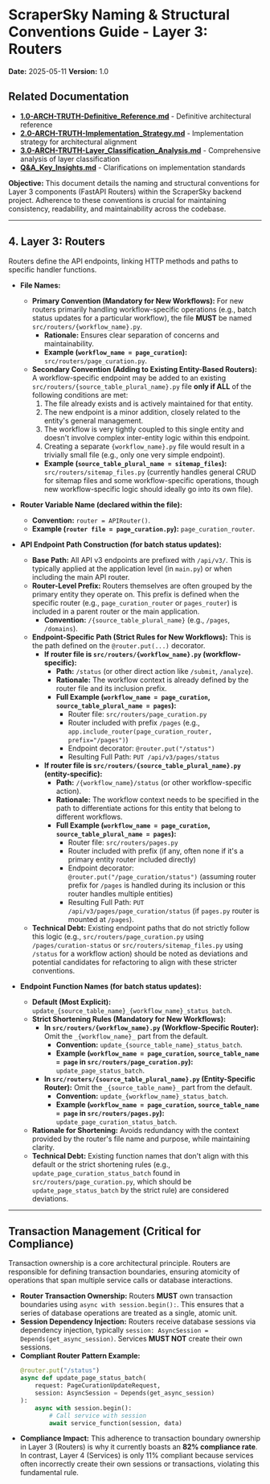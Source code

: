 # ScraperSky Naming & Structural Conventions Guide - Layer 3: Routers

**Date:** 2025-05-11
**Version:** 1.0

## Related Documentation

- **[1.0-ARCH-TRUTH-Definitive_Reference.md](./1.0-ARCH-TRUTH-Definitive_Reference.md)** - Definitive architectural reference
- **[2.0-ARCH-TRUTH-Implementation_Strategy.md](./2.0-ARCH-TRUTH-Implementation_Strategy.md)** - Implementation strategy for architectural alignment
- **[3.0-ARCH-TRUTH-Layer_Classification_Analysis.md](./3.0-ARCH-TRUTH-Layer_Classification_Analysis.md)** - Comprehensive analysis of layer classification
- **[Q&A_Key_Insights.md](./Q&A_Key_Insights.md)** - Clarifications on implementation standards

**Objective:** This document details the naming and structural conventions for Layer 3 components (FastAPI Routers) within the ScraperSky backend project. Adherence to these conventions is crucial for maintaining consistency, readability, and maintainability across the codebase.

---

## 4. Layer 3: Routers

Routers define the API endpoints, linking HTTP methods and paths to specific handler functions.

- **File Names:**

  - **Primary Convention (Mandatory for New Workflows):** For new routers primarily handling workflow-specific operations (e.g., batch status updates for a particular workflow), the file **MUST** be named `src/routers/{workflow_name}.py`.
    - **Rationale:** Ensures clear separation of concerns and maintainability.
    - **Example (`workflow_name = page_curation`):** `src/routers/page_curation.py`.
  - **Secondary Convention (Adding to Existing Entity-Based Routers):** A workflow-specific endpoint may be added to an existing `src/routers/{source_table_plural_name}.py` file **only if ALL** of the following conditions are met:
    1.  The file already exists and is actively maintained for that entity.
    2.  The new endpoint is a minor addition, closely related to the entity's general management.
    3.  The workflow is very tightly coupled to this single entity and doesn't involve complex inter-entity logic within this endpoint.
    4.  Creating a separate `{workflow_name}.py` file would result in a trivially small file (e.g., only one very simple endpoint).
    - **Example (`source_table_plural_name = sitemap_files`):** `src/routers/sitemap_files.py` (currently handles general CRUD for sitemap files and some workflow-specific operations, though new workflow-specific logic should ideally go into its own file).

- **Router Variable Name (declared within the file):**

  - **Convention:** `router = APIRouter()`.
  - **Example (`router file = page_curation.py`):** `page_curation_router`.

- **API Endpoint Path Construction (for batch status updates):**

  - **Base Path:** All API v3 endpoints are prefixed with `/api/v3/`. This is typically applied at the application level (in `main.py`) or when including the main API router.
  - **Router-Level Prefix:** Routers themselves are often grouped by the primary entity they operate on. This prefix is defined when the specific router (e.g., `page_curation_router` or `pages_router`) is included in a parent router or the main application.
    - **Convention:** `/{source_table_plural_name}` (e.g., `/pages`, `/domains`).
  - **Endpoint-Specific Path (Strict Rules for New Workflows):** This is the path defined on the `@router.put(...)` decorator.
    - **If router file is `src/routers/{workflow_name}.py` (workflow-specific):**
      - **Path:** `/status` (or other direct action like `/submit`, `/analyze`).
      - **Rationale:** The workflow context is already defined by the router file and its inclusion prefix.
      - **Full Example (`workflow_name = page_curation`, `source_table_plural_name = pages`):**
        - Router file: `src/routers/page_curation.py`
        - Router included with prefix `/pages` (e.g., `app.include_router(page_curation_router, prefix="/pages")`)
        - Endpoint decorator: `@router.put("/status")`
        - Resulting Full Path: `PUT /api/v3/pages/status`
    - **If router file is `src/routers/{source_table_plural_name}.py` (entity-specific):**
      - **Path:** `/{workflow_name}/status` (or other workflow-specific action).
      - **Rationale:** The workflow context needs to be specified in the path to differentiate actions for this entity that belong to different workflows.
      - **Full Example (`workflow_name = page_curation`, `source_table_plural_name = pages`):**
        - Router file: `src/routers/pages.py`
        - Router included with prefix (if any, often none if it's a primary entity router included directly)
        - Endpoint decorator: `@router.put("/page_curation/status")` (assuming router prefix for `/pages` is handled during its inclusion or this router handles multiple entities)
        - Resulting Full Path: `PUT /api/v3/pages/page_curation/status` (if `pages.py` router is mounted at `/pages`).
  - **Technical Debt:** Existing endpoint paths that do not strictly follow this logic (e.g., `src/routers/page_curation.py` using `/pages/curation-status` or `src/routers/sitemap_files.py` using `/status` for a workflow action) should be noted as deviations and potential candidates for refactoring to align with these stricter conventions.

- **Endpoint Function Names (for batch status updates):**
  - **Default (Most Explicit):** `update_{source_table_name}_{workflow_name}_status_batch`.
  - **Strict Shortening Rules (Mandatory for New Workflows):**
    - **In `src/routers/{workflow_name}.py` (Workflow-Specific Router):** Omit the `_{workflow_name}_` part from the default.
      - **Convention:** `update_{source_table_name}_status_batch`.
      - **Example (`workflow_name = page_curation`, `source_table_name = page` in `src/routers/page_curation.py`):** `update_page_status_batch`.
    - **In `src/routers/{source_table_plural_name}.py` (Entity-Specific Router):** Omit the `_{source_table_name}_` part from the default.
      - **Convention:** `update_{workflow_name}_status_batch`.
      - **Example (`workflow_name = page_curation`, `source_table_name = page` in `src/routers/pages.py`):** `update_page_curation_status_batch`.
  - **Rationale for Shortening:** Avoids redundancy with the context provided by the router's file name and purpose, while maintaining clarity.
  - **Technical Debt:** Existing function names that don't align with this default or the strict shortening rules (e.g., `update_page_curation_status_batch` found in `src/routers/page_curation.py`, which should be `update_page_status_batch` by the strict rule) are considered deviations.

---

## Transaction Management (Critical for Compliance)

Transaction ownership is a core architectural principle. Routers are responsible for defining transaction boundaries, ensuring atomicity of operations that span multiple service calls or database interactions.

- **Router Transaction Ownership:** Routers **MUST** own transaction boundaries using `async with session.begin():`. This ensures that a series of database operations are treated as a single, atomic unit.
- **Session Dependency Injection:** Routers receive database sessions via dependency injection, typically `session: AsyncSession = Depends(get_async_session)`. Services **MUST NOT** create their own sessions.
- **Compliant Router Pattern Example:**
  ```python
  @router.put("/status")
  async def update_page_status_batch(
      request: PageCurationUpdateRequest,
      session: AsyncSession = Depends(get_async_session)
  ):
      async with session.begin():
          # Call service with session
          await service_function(session, data)
  ```
- **Compliance Impact:** This adherence to transaction boundary ownership in Layer 3 (Routers) is why it currently boasts an **82% compliance rate**. In contrast, Layer 4 (Services) is only 11% compliant because services often incorrectly create their own sessions or transactions, violating this fundamental rule.
